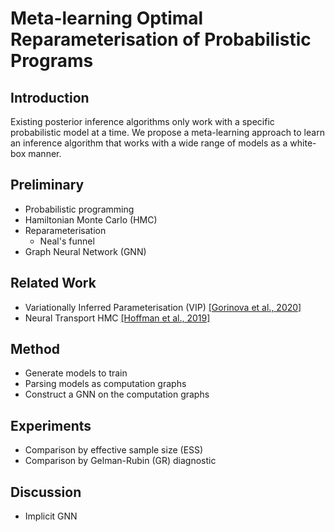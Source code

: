 # Meta-learning Optimal Reparameterisation of Probabilistic Programs

## Introduction
Existing posterior inference algorithms only work with a specific probabilistic model at a time.
We propose a meta-learning approach to learn an inference algorithm that works with a wide range of models as a white-box manner.

## Preliminary
- Probabilistic programming
- Hamiltonian Monte Carlo (HMC)
- Reparameterisation
  - Neal's funnel
- Graph Neural Network (GNN)

## Related Work
- Variationally Inferred Parameterisation (VIP) [[Gorinova et al., 2020]](http://proceedings.mlr.press/v119/gorinova20a/gorinova20a.pdf)
- Neural Transport HMC [[Hoffman et al., 2019]](https://arxiv.org/abs/1903.03704)
<!-- - Meta-Learning an Inference Algorithm for Probabilistic Programs [[Che and Yang, 2021]](https://arxiv.org/abs/2103.00737) -->

## Method
- Generate models to train
- Parsing models as computation graphs
- Construct a GNN on the computation graphs

## Experiments
- Comparison by effective sample size (ESS)
- Comparison by Gelman-Rubin (GR) diagnostic

## Discussion
- Implicit GNN